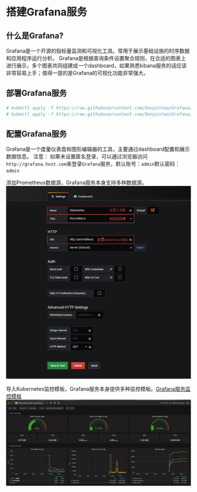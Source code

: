 # 搭建Grafana服务

## 什么是Grafana?

Grafana是一个开源的指标量监测和可视化工具。常用于展示基础设施的时序数据和应用程序运行分析。
Grafana是根据查询条件设置聚合规则，在合适的图表上进行展示，多个图表共同组建成一个dashboard，如果熟悉kibana服务的话应该非常容易上手；值得一提的是Grafana的可视化功能非常强大。

## 部署Grafana服务

``` bash
# kubectl apply -f https://raw.githubusercontent.com/Donyintao/Grafana/master/grafana-deployment.yaml
# kubectl apply -f https://raw.githubusercontent.com/Donyintao/Grafana/master/grafana-ingress.yaml
```

## 配置Grafana服务

Grafana是一个度量仪表盘和图形编辑器的工具，主要通过dashboard配置和展示数据信息。
注意： 如果未设置匿名登录，可以通过浏览器访问`http://grafana.host.com`来登录`Grafana`服务，默认账号：`admin`默认密码：`admin`

添加Prometheus数据源，Grafana服务本身支持多种数据源。
![Grafana-config](./images/grafana-config.jpg)

导入Kubernetes监控模板，Grafana服务本身提供多种监控模板。[Grafana服务监控模板](https://grafana.com/dashboards)
![Grafana-monitor](./images/grafana-monitor.jpg)

